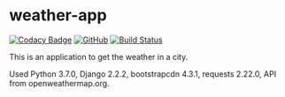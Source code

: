 # weather-app
[![Codacy Badge](https://api.codacy.com/project/badge/Grade/f1273e1f01124e6a8d5efbb84c993537)](https://app.codacy.com/app/BurhanH/weather-app?utm_source=github.com&utm_medium=referral&utm_content=BurhanH/weather-app&utm_campaign=Badge_Grade_Dashboard)
[![GitHub](https://img.shields.io/github/license/mashape/apistatus.svg)](https://github.com/BurhanH/weather-app/blob/master/LICENSE)
[![Build Status](https://travis-ci.org/BurhanH/weather-app.svg?branch=master)](https://travis-ci.org/BurhanH/weather-app)

This is an application to get the weather in a city.

Used Python 3.7.0, Django 2.2.2, bootstrapcdn 4.3.1, requests 2.22.0, API from openweathermap.org.
